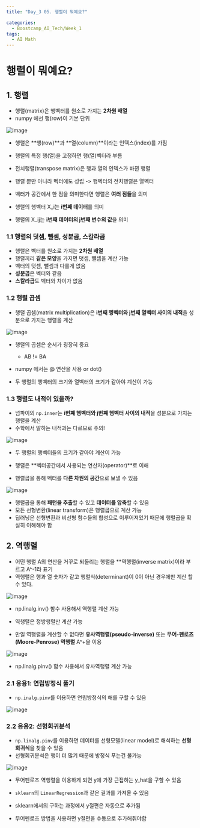 ```yaml
---
title: "Day_3 05. 행렬이 뭐예요?"

categories:
  - Boostcamp_AI_Tech/Week_1
tags:
  - AI Math
---
```


# 행렬이 뭐예요?

## 1. 행렬

- 행렬(matrix)은 행벡터를 원소로 가지는 **2차원 배열**
- numpy 에선 행(row)이 기본 단위

![image](https://user-images.githubusercontent.com/52475378/128180890-e2b9d6d4-60a7-435e-9c63-ddbadaa0bf9b.png)

- 행렬은 **행(row)**과 **열(column)**이라는 인덱스(index)를 가짐
- 행렬의 특정 행(열)을 고정하면 행(열)벡터라 부름

- 전치행렬(transpose matrix)은 행과 열의 인덱스가 바뀐 행렬
- 행렬 뿐만 아니라 벡터에도 성립 -> 행벡터의 전치행렬은 열벡터

- 벡터가 공간에서 한 점을 의미한다면 행렬은 **여러 점들**을 의미
- 행렬의 행벡터 X_i는 **i번째 데이터**를 의미
- 행렬의 X_ij는 **i번째 데이터의 j번째 변수의 값**을 의미

### 1.1 행렬의 덧셈, 뺄셈, 성분곱, 스칼라곱

- 행렬은 벡터를 원소로 가지는 **2차원 배열**
- 행렬끼리 **같은 모양**을 가지면 덧셈, 뺄셈을 계산 가능
- 벡터의 덧셈, 뺄셈과 다를게 없음
- **성분곱**은 벡터와 같음
- **스칼라곱**도 벡터와 차이가 없음

### 1.2 행렬 곱셈

- 행렬 곱셈(matrix multiplication)은 **i번째 헹벡터와 j번째 열벡터 사이의 내적**을 성분으로 가지는 행렬을 계산

![image](https://user-images.githubusercontent.com/52475378/128182226-6cd28229-9eb8-42d2-9746-15a77416f11e.png)

- 행렬의 곱셈은 순서가 굉장히 중요
  - AB != BA

- numpy 에서는 @ 연산을 사용 or dot() 
- 두 행렬의 행벡터의 크기와 열벡터의 크기가 같아야 계산이 가능

### 1.3 행렬도 내적이 있을까?

- 넘파이의 `np.inner`는 **i번쨰 행벡터와 j번쨰 행벡터 사이의 내적**을 성분으로 가지는 행렬을 계산
- 수학에서 말하는 내적과는 다르므로 주의!

![image](https://user-images.githubusercontent.com/52475378/128182778-1df17792-5b9f-4b30-bedf-72be6faa02b2.png)

- 두 행렬의 행벡터들의 크기가 같아야 계산이 가능

- 행렬은 **벡터공간에서 사용되는 연산자(operator)**로 이해
- 행렬곱을 통해 벡터를 **다른 차원의 공간**으로 보낼 수 있음

![image](https://user-images.githubusercontent.com/52475378/128183295-c9e02260-867f-4e7e-9388-5b2b06a3f0ad.png)

- 행렬곱을 통해 **패턴을 추출**할 수 있고 **데이터를 압축**할 수 있음
- 모든 선형변환(linear transform)은 행렬곱으로 계산 가능
- 딥러닝은 선형변환과 비선형 함수들의 합성으로 이루어져있기 때문에 행렬곱을 확실히 이해해야 함

## 2. 역행렬

- 어떤 행렬 A의 연산을 거꾸로 되돌리는 행렬을 **역행렬(inverse matrix)이라 부르고 A^-1라 표기
- 역행렬은 행과 열 숫자가 같고 행렬식(determinant)이 0이 아닌 경우에만 계산 할 수 있다.

![image](https://user-images.githubusercontent.com/52475378/128183656-5dd8844d-2035-4205-b47c-051b290ff65a.png)

- np.linalg.inv() 함수 사용해서 역행렬 계산 가능
- 역행렬은 정방행렬만 계산 가능

- 만일 역행렬을 계산할 수 없다면 **유사역행렬(pseudo-inverse)** 또는 **무어-펜로즈(Moore-Penrose) 역행렬** A^+을 이용

![image](https://user-images.githubusercontent.com/52475378/128183935-04e2372c-d48d-43b4-87dc-9fa3f74fb705.png)

- np.linalg.pinv() 함수 사용해서 유사역행렬 계산 가능

### 2.1 응용1: 연립방정식 풀기

- `np.inalg.pinv`를 이용하면 연립방정식의 해를 구할 수 있음

![image](https://user-images.githubusercontent.com/52475378/128184591-1cab8ce8-f183-4f87-8e2c-6afc971bb893.png)

### 2.2 응용2: 선형회귀분석

- `np.linalg.pinv`를 이용하면 데이터를 선형모델(linear model)로 해석하는 **선형회귀식**을 찾을 수 있음
- 선형회귀분석은 행이 더 많기 때문에 방정식 푸는건 불가능

![image](https://user-images.githubusercontent.com/52475378/128184995-1909c611-4bbf-49de-9d12-c2b8abbe06f4.png)

- 무어펜로즈 역행렬을 이용하게 되면 y에 가장 근접하는 y_hat을 구할 수 있음

- `sklearn`의 `LinearRegression`과 같은 결과를 가져올 수 있음
- sklearn에서의 구하는 과정에서 y절편은 자동으로 추가됨
- 무어펜로즈 방법을 사용하면 y절편을 수동으로 추가해줘야함




